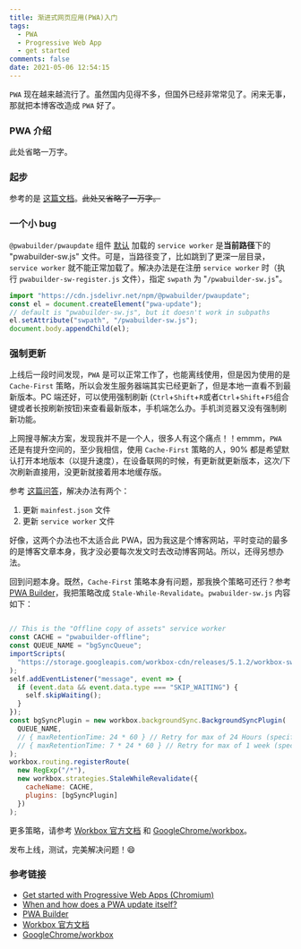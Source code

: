 ```yaml
---
title: 渐进式网页应用(PWA)入门
tags:
  - PWA
  - Progressive Web App
  - get started
comments: false
date: 2021-05-06 12:54:15
---
```


`PWA` 现在越来越流行了。虽然国内见得不多，但国外已经非常常见了。闲来无事，那就把本博客改造成 `PWA` 好了。

### PWA 介绍

此处省略一万字。[<fa-link/>](https://developer.mozilla.org/en-US/docs/Web/Progressive_web_apps)

### 起步

参考的是 [这篇文档](https://docs.microsoft.com/en-us/microsoft-edge/progressive-web-apps-chromium/get-started)。~~此处又省略了一万字。~~

### 一个小 bug

`@pwabuilder/pwaupdate` 组件 [默认](https://github.com/pwa-builder/pwa-update#api) 加载的 `service worker` 是**当前路径**下的 "pwabuilder-sw.js" 文件。可是，当路径变了，比如跳到了更深一层目录，`service worker` 就不能正常加载了。解决办法是在注册 `service worker` 时（执行 `pwabuilder-sw-register.js` 文件），指定 `swpath` 为 "`/pwabuilder-sw.js`"。

``` js
import "https://cdn.jsdelivr.net/npm/@pwabuilder/pwaupdate";
const el = document.createElement("pwa-update");
// default is "pwabuilder-sw.js", but it doesn't work in subpaths
el.setAttribute("swpath", "/pwabuilder-sw.js");
document.body.appendChild(el);
```

### 强制更新

上线后一段时间发现，`PWA` 是可以正常工作了，也能离线使用，但是因为使用的是 `Cache-First` 策略，所以会发生服务器端其实已经更新了，但是本地一直看不到最新版本。PC 端还好，可以使用强制刷新 (`Ctrl`+`Shift`+`R`或者`Ctrl`+`Shift`+`F5`组合键或者长按刷新按钮)来查看最新版本，手机端怎么办。手机浏览器又没有强制刷新功能。

上网搜寻解决方案，发现我并不是一个人，很多人有这个痛点！！emmm，`PWA` 还是有提升空间的，至少我相信，使用 `Cache-First` 策略的人，90% 都是希望默认打开本地版本（以提升速度），在设备联网的时候，有更新就更新版本，这次/下次刷新直接用，没更新就接着用本地缓存版。

参考 [这篇问答](https://stackoverflow.com/questions/49739438/when-and-how-does-a-pwa-update-itself)，解决办法有两个：

1. 更新 `mainfest.json` 文件
2. 更新 `service worker` 文件

好像，这两个办法也不太适合此 PWA，因为我这是个博客网站，平时变动的最多的是博客文章本身，我才没必要每次发文时去改动博客网站。所以，还得另想办法。

回到问题本身。既然，`Cache-First` 策略本身有问题，那我换个策略可还行？参考 [PWA Builder](https://www.pwabuilder.com/)，我把策略改成 `Stale-While-Revalidate`。`pwabuilder-sw.js` 内容如下：

``` js

// This is the "Offline copy of assets" service worker
const CACHE = "pwabuilder-offline";
const QUEUE_NAME = "bgSyncQueue";
importScripts(
  "https://storage.googleapis.com/workbox-cdn/releases/5.1.2/workbox-sw.js"
);
self.addEventListener("message", event => {
  if (event.data && event.data.type === "SKIP_WAITING") {
    self.skipWaiting();
  }
});
const bgSyncPlugin = new workbox.backgroundSync.BackgroundSyncPlugin(
  QUEUE_NAME,
  // { maxRetentionTime: 24 * 60 } // Retry for max of 24 Hours (specified in minutes)
  // { maxRetentionTime: 7 * 24 * 60 } // Retry for max of 1 week (specified in minutes)
);
workbox.routing.registerRoute(
  new RegExp("/*"),
  new workbox.strategies.StaleWhileRevalidate({
    cacheName: CACHE,
    plugins: [bgSyncPlugin]
  })
);
```

更多策略，请参考 [<i class="fa fa-google" aria-hidden="true"></i> Workbox 官方文档](https://developers.google.com/web/tools/workbox/modules/workbox-strategies) 和 [<i class="fa fa-github" aria-hidden="true"></i> GoogleChrome/workbox](https://github.com/googlechrome/workbox)。

发布上线，测试，完美解决问题！😄

### 参考链接

- [Get started with Progressive Web Apps (Chromium)](https://docs.microsoft.com/en-us/microsoft-edge/progressive-web-apps-chromium/get-started)
- [When and how does a PWA update itself?](https://stackoverflow.com/questions/49739438/when-and-how-does-a-pwa-update-itself)
- [PWA Builder](https://www.pwabuilder.com/)
- [<i class="fa fa-google" aria-hidden="true"></i> Workbox 官方文档](https://developers.google.com/web/tools/workbox/modules/workbox-strategies)
- [<i class="fa fa-github" aria-hidden="true"></i> GoogleChrome/workbox](https://github.com/googlechrome/workbox)
